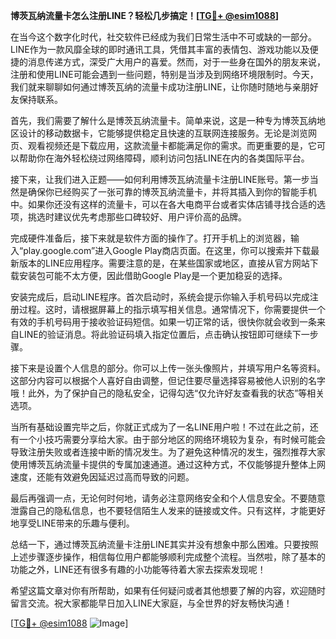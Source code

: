 **博茨瓦纳流量卡怎么注册LINE？轻松几步搞定！[[TG💪+ @esim1088](https://t.me/s/esim1088)]**

在当今这个数字化时代，社交软件已经成为我们日常生活中不可或缺的一部分。LINE作为一款风靡全球的即时通讯工具，凭借其丰富的表情包、游戏功能以及便捷的消息传递方式，深受广大用户的喜爱。然而，对于一些身在国外的朋友来说，注册和使用LINE可能会遇到一些问题，特别是当涉及到网络环境限制时。今天，我们就来聊聊如何通过博茨瓦纳的流量卡成功注册LINE，让你随时随地与亲朋好友保持联系。

首先，我们需要了解什么是博茨瓦纳流量卡。简单来说，这是一种专为博茨瓦纳地区设计的移动数据卡，它能够提供稳定且快速的互联网连接服务。无论是浏览网页、观看视频还是下载应用，这款流量卡都能满足你的需求。而更重要的是，它可以帮助你在海外轻松绕过网络障碍，顺利访问包括LINE在内的各类国际平台。

接下来，让我们进入正题——如何利用博茨瓦纳流量卡注册LINE账号。第一步当然是确保你已经购买了一张可靠的博茨瓦纳流量卡，并将其插入到你的智能手机中。如果你还没有这样的流量卡，可以在各大电商平台或者实体店铺寻找合适的选项，挑选时建议优先考虑那些口碑较好、用户评价高的品牌。

完成硬件准备后，接下来就是软件方面的操作了。打开手机上的浏览器，输入“play.google.com”进入Google Play商店页面。在这里，你可以搜索并下载最新版本的LINE应用程序。需要注意的是，在某些国家或地区，直接从官方网站下载安装包可能不太方便，因此借助Google Play是一个更加稳妥的选择。

安装完成后，启动LINE程序。首次启动时，系统会提示你输入手机号码以完成注册过程。这时，请根据屏幕上的指示填写相关信息。通常情况下，你需要提供一个有效的手机号码用于接收验证码短信。如果一切正常的话，很快你就会收到一条来自LINE的验证消息。将此验证码填入指定位置后，点击确认按钮即可继续下一步骤。

接下来是设置个人信息的部分。你可以上传一张头像照片，并填写用户名等资料。这部分内容可以根据个人喜好自由调整，但记住要尽量选择容易被他人识别的名字哦！此外，为了保护自己的隐私安全，记得勾选“仅允许好友查看我的状态”等相关选项。

当所有基础设置完毕之后，你就正式成为了一名LINE用户啦！不过在此之前，还有一个小技巧需要分享给大家。由于部分地区的网络环境较为复杂，有时候可能会导致注册失败或者连接中断的情况发生。为了避免这种情况的发生，强烈推荐大家使用博茨瓦纳流量卡提供的专属加速通道。通过这种方式，不仅能够提升整体上网速度，还能有效避免因延迟过高而导致的问题。

最后再强调一点，无论何时何地，请务必注意网络安全和个人信息安全。不要随意泄露自己的隐私信息，也不要轻信陌生人发来的链接或文件。只有这样，才能更好地享受LINE带来的乐趣与便利。

总结一下，通过博茨瓦纳流量卡注册LINE其实并没有想象中那么困难。只要按照上述步骤逐步操作，相信每位用户都能够顺利完成整个流程。当然啦，除了基本的功能之外，LINE还有很多有趣的小功能等待着大家去探索发现呢！

希望这篇文章对你有所帮助，如果有任何疑问或者其他想要了解的内容，欢迎随时留言交流。祝大家都能早日加入LINE大家庭，与全世界的好友畅快沟通！

[[TG💪+ @esim1088](https://t.me/s/esim1088) ![Image](https://i.postimg.cc/4NQfJmqS/Snipaste-2025-05-13-00-14-12.png)]
